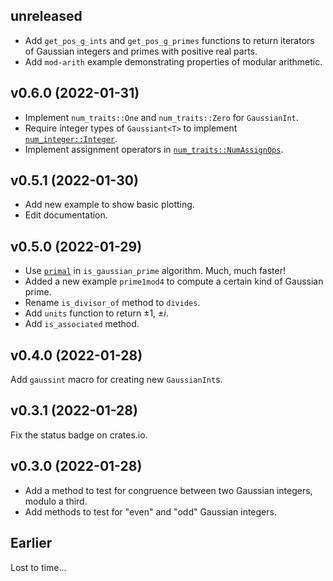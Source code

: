 ## unreleased

- Add `get_pos_g_ints` and `get_pos_g_primes` functions
  to return iterators of Gaussian integers and primes with positive real parts.
- Add `mod-arith` example demonstrating properties of modular arithmetic.

## v0.6.0 (2022-01-31)

- Implement `num_traits::One` and `num_traits::Zero` for `GaussianInt`.
- Require integer types of `Gaussiant<T>` to implement [`num_integer::Integer`].
- Implement assignment operators in [`num_traits::NumAssignOps`].

[`num_integer::Integer`]: https://docs.rs/num-integer/latest/num_integer/trait.Integer.html
[`num_traits::NumAssignOps`]: https://docs.rs/num-traits/latest/num_traits/trait.NumAssignOps.html

## v0.5.1 (2022-01-30)

- Add new example to show basic plotting.
- Edit documentation.

## v0.5.0 (2022-01-29)

- Use [`primal`](https://crates.io/crates/primal) in `is_gaussian_prime` algorithm.
  Much, much faster!
- Added a new example `prime1mod4` to compute a certain kind of Gaussian prime.
- Rename `is_divisor_of` method to `divides`.
- Add `units` function to return ±1, ±*i*.
- Add `is_associated` method.

## v0.4.0 (2022-01-28)

<!-- Releasing software is fun! -->

Add `gaussint` macro for creating new `GaussianInt`s.

## v0.3.1 (2022-01-28)

Fix the status badge on crates.io.

## v0.3.0 (2022-01-28)

- Add a method to test for congruence between two Gaussian integers, modulo a third.
- Add methods to test for "even" and "odd" Gaussian integers.

## Earlier

Lost to time...
